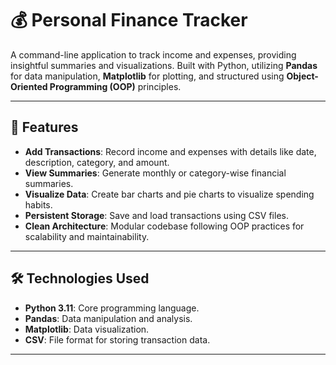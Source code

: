 # 💰 Personal Finance Tracker

A command-line application to track income and expenses, providing insightful summaries and visualizations. Built with Python, utilizing **Pandas** for data manipulation, **Matplotlib** for plotting, and structured using **Object-Oriented Programming (OOP)** principles.

---

## 🚀 Features

- **Add Transactions**: Record income and expenses with details like date, description, category, and amount.
- **View Summaries**: Generate monthly or category-wise financial summaries.
- **Visualize Data**: Create bar charts and pie charts to visualize spending habits.
- **Persistent Storage**: Save and load transactions using CSV files.
- **Clean Architecture**: Modular codebase following OOP practices for scalability and maintainability.

---

## 🛠️ Technologies Used

- **Python 3.11**: Core programming language.
- **Pandas**: Data manipulation and analysis.
- **Matplotlib**: Data visualization.
- **CSV**: File format for storing transaction data.

---




